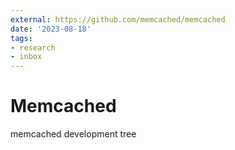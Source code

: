 ```yaml
---
external: https://github.com/memcached/memcached
date: '2023-08-18'
tags:
- research
- inbox
---
```


# Memcached

memcached development tree
